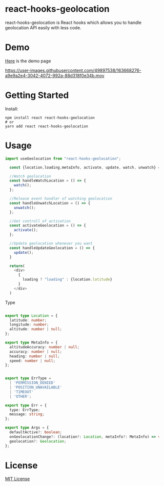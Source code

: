 # react-hooks-geolocation
react-hooks-geolocation is React hooks which allows you to handle geolocation API easily with less code.

# Demo
[Here](https://react-hooks-geolocation.netlify.app/) is the demo page


https://user-images.githubusercontent.com/49897538/163668276-a9e9a2e4-3042-4072-992a-88d318f0e34b.mov



# Getting Started
Install:

```
npm install react react-hooks-geolocation
# or
yarn add react react-hooks-geolocation
```

# Usage
```js
import useGeolocation from "react-hooks-geolocation";

  const {location,loading,metaInfo, activate, update, watch, unwatch} = useGeolocation({defaultActive: false, (loc, meta) => {console.log(loc, meta)});

  //Watch geolocation
  const handleWatchLocation = () => {
    watch();
  };

  //Release event handler of watching geolocation
  const handleUnwatchLocation = () => {
    unwatch();
  };

  //Get controll of activation
  const activateGeolocation = () => {
    activate();
  };

  //Update geolocation whenever you want
  const handleUpdateGeolocation = () => {
    update();
  }

  return(
    <div>
      {
        loading ? "loading" : {location.latitude}
      }
    </div>
  )
```

Type
```ts

export type Location = {
  latitude: number;
  longitude: number;
  altitude: number | null;
};

export type MetaInfo = {
  altitudeAccuracy: number | null;
  accuracy: number | null;
  heading: number | null;
  speed: number | null;
};


export type ErrType =
  | 'PERMISSION_DENIED'
  | 'POSITION_UNAVAILABLE'
  | 'TIMEOUT'
  | 'OTHER';

export type Err = {
  type: ErrType;
  message: string;
};

export type Args = {
  defaultActive?: boolean;
  onGeolocationChange?: (location?: Location, metaInfo?: MetaInfo) => void;
  geolocation?: Geolocation;
};

```

# License
[MIT License](./LICENSE)
